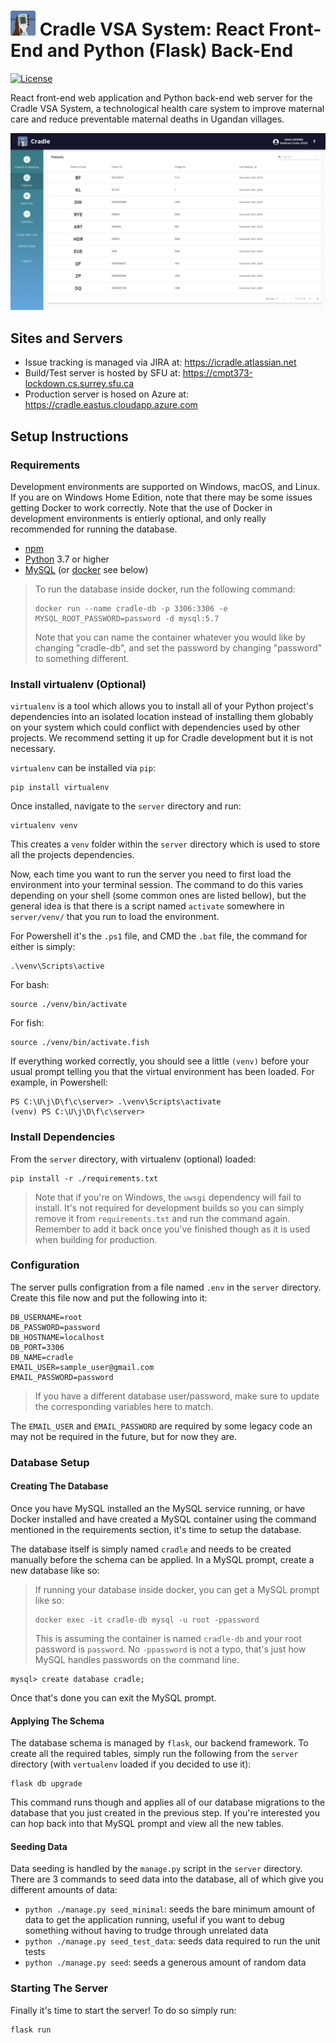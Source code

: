 # <img src="readme-img/logo.png" width=40> Cradle VSA System: React Front-End and Python (Flask) Back-End

[![License](https://img.shields.io/github/license/Cradle-VSA/cradle-vsa.github.io)](https://github.com/Cradle-VSA/cradle-vsa.github.io/blob/master/LICENCE)

React front-end web application and Python back-end web server for the Cradle 
VSA System, a technological health care system to improve maternal care and 
reduce preventable maternal deaths in Ugandan villages.

<img src="readme-img/screenshot.png" width="600px"/>

## Sites and Servers

* Issue tracking is managed via JIRA at: https://icradle.atlassian.net
* Build/Test server is hosted by SFU at: https://cmpt373-lockdown.cs.surrey.sfu.ca
* Production server is hosed on Azure at: https://cradle.eastus.cloudapp.azure.com

## Setup Instructions

### Requirements

Development environments are supported on Windows, macOS, and Linux. If you are
on Windows Home Edition, note that there may be some issues getting Docker to
work correctly. Note that the use of Docker in development environments is
entierly optional, and only really recommended for running the database.

* [npm](https://nodejs.org/en/)
* [Python](https://www.python.org/) 3.7 or higher
* [MySQL](https://dev.mysql.com/downloads/) (or [docker](https://www.docker.com/products/docker-desktop) see below)

> To run the database inside docker, run the following command:
>
> ```
> docker run --name cradle-db -p 3306:3306 -e MYSQL_ROOT_PASSWORD=password -d mysql:5.7
> ```
>
> Note that you can name the container whatever you would like by changing
> "cradle-db", and set the password by changing "password" to something different.

### Install virtualenv (Optional)

`virtualenv` is a tool which allows you to install all of your Python project's
dependencies into an isolated location instead of installing them globably on
your system which could conflict with dependencies used by other projects. We
recommend setting it up for Cradle development but it is not necessary.

`virtualenv` can be installed via `pip`:

```
pip install virtualenv
```

Once installed, navigate to the `server` directory and run:

```
virtualenv venv
```

This creates a `venv` folder within the `server` directory which is used to
store all the projects dependencies.

Now, each time you want to run the server you need to first load the environment
into your terminal session. The command to do this varies depending on your 
shell (some common ones are listed bellow), but the general idea is that there
is a script named `activate` somewhere in `server/venv/` that you run to load
the environment.

For Powershell it's the `.ps1` file, and CMD the `.bat` file, the command for
either is simply:

```
.\venv\Scripts\active
```

For bash:

```
source ./venv/bin/activate
```

For fish:

```
source ./venv/bin/activate.fish
```

If everything worked correctly, you should see a little `(venv)` before your
usual prompt telling you that the virtual environment has been loaded. For 
example, in Powershell:

```
PS C:\U\j\D\f\c\server> .\venv\Scripts\activate
(venv) PS C:\U\j\D\f\c\server>
```

### Install Dependencies

From the `server` directory, with virtualenv (optional) loaded:

```
pip install -r ./requirements.txt
```

> Note that if you're on Windows, the `uwsgi` dependency will fail to install.
> It's not required for development builds so you can simply remove it from
> `requirements.txt` and run the command again. Remember to add it back once
> you've finished though as it is used when building for production.

### Configuration

The server pulls configration from a file named `.env` in the `server` directory.
Create this file now and put the following into it:

```
DB_USERNAME=root
DB_PASSWORD=password
DB_HOSTNAME=localhost
DB_PORT=3306
DB_NAME=cradle
EMAIL_USER=sample_user@gmail.com
EMAIL_PASSWORD=password
```

> If you have a different database user/password, make sure to update the
> corresponding variables here to match.

The `EMAIL_USER` and `EMAIL_PASSWORD` are required by some legacy code an may
not be required in the future, but for now they are.

### Database Setup

#### Creating The Database

Once you have MySQL installed an the MySQL service running, or have Docker
installed and have created a MySQL container using the command mentioned in the
requirements section, it's time to setup the database.

The database itself is simply named `cradle` and needs to be created manually
before the schema can be applied. In a MySQL prompt, create a new database like
so:

> If running your database inside docker, you can get a MySQL prompt like so:
>
> ```
> docker exec -it cradle-db mysql -u root -ppassword
> ```
>
> This is assuming the container is named `cradle-db` and your root password is
> `password`. No `-ppassword` is not a typo, that's just how MySQL handles
> passwords on the command line.

```
mysql> create database cradle;
```

Once that's done you can exit the MySQL prompt.

#### Applying The Schema

The database schema is managed by `flask`, our backend framework. To create all
the required tables, simply run the following from the `server` directory (with
`vertualenv` loaded if you decided to use it):

```
flask db upgrade
```

This command runs though and applies all of our database migrations to the
database that you just created in the previous step. If you're interested you
can hop back into that MySQL prompt and view all the new tables.

#### Seeding Data

Data seeding is handled by the `manage.py` script in the `server` directory.
There are 3 commands to seed data into the database, all of which give you
different amounts of data:

* `python ./manage.py seed_minimal`: seeds the bare minimum amount of data to
get the application running, useful if you want to debug something without 
having to trudge through unrelated data
* `python ./manage.py seed_test_data`: seeds data required to run the unit tests
* `python ./manage.py seed`: seeds a generous amount of random data

### Starting The Server

Finally it's time to start the server! To do so simply run:

```
flask run
```

